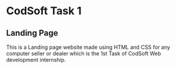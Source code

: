 # CodSoft Task 1
## Landing Page 
This is a Landing page website made using HTML and CSS for any computer seller or dealer which is the 1st Task of CodSoft Web development internship.
